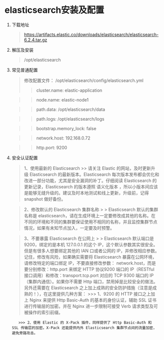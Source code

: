 # elasticsearch安装及配置
1. 下载地址
   > https://artifacts.elastic.co/downloads/elasticsearch/elasticsearch-6.2.4.tar.gz
   
2. 解压及安装
   > /opt/elasticsearch
        
3. 常见普通配置
   > 修改配置文件：
   > /opt/elasticsearch/config/elasticsearch.yml
   >> cluster.name: elastic-application
   
   >> node.name: elastic-node1
   
   >> path.data: /opt/elasticsearch/data
   
   >> path.logs: /opt/elasticsearch/logs
   
   >> bootstrap.memory_lock: false
   
   >> network.host: 192.168.0.72
   
   >> http.port: 9200
   
4. 安全认证配置
    >  1、使用最新的 Elasticsearch
    	>> 请关注 Elastic 的网站，及时更新升级 Elasticsearch 的最新版本。Elasticsearch 每次版本发布都会优化和改进一部分功能，尤其是安全漏洞的补丁。仔细阅读 Elasticsearch 的更新记录，Elasticsearch 的版本遵照 语义化版本 ，所以小版本间应该是能够无缝升级的。建议及时本地测试和线上更新，升级前，记得 snapshot 做好备份。
    	
    >  2、修改默认的 Elasticsearch 集群名称
        > > Elasticsearch 默认的集群名称是 elasticsearch，请在生成环境上一定要修改成其他的名称。在不同的环境和不同的集群要保证使用不相同的名称，并且监控集群节点情况，如果有未知节点加入，一定要及时预警。
    
    >  3、不要暴露 Elasticsearch 在公网上
        > > Elasticsearch 默认端口是 9200，绑定的是本机 127.0.0.1 的这个 IP，这个默认参数其实很安全。但是有很多人想要绑定其他的 lAN 口或者公网的 IP，并修改相应参数。记住，修改有风险，如果确实需要将 Elasticsearch 暴露在公网环境，请修改特定的端口绑定 IP，不要直接修改参数： network.host，而是要分别修改：http.port 来绑定 HTTP 协议9200 端口的 IP（RESTful 接口调用）和修改：transport.tcp.port 对应的 TCP 9300 端口的 IP（集群内通信）。如果你不需要 Http 端口，禁用掉是比较安全的做法。另外还需要在 Elasticsearch 之上加上成熟的安全防护措施（注意是成熟的！），在这里提供几种方案：
          >>> 1、9200 的 HTTP 接口之上加上 Nginx 来提供 Http Basic-Auth 的基本的身份认证，辅助 SSL 证书进行传输层的加密。并在 Nginx 进一步限制可接受 Verb 请求类型及可被操作的索引前缀。
          
          >>> 2、使用 Elastic 的 X-Pack 插件，同样提供了 Http Basic-Auth 和 SSL 传输层的加密。X-Pack 还能提供内外 Elasticsearch 集群节点间的流量加密，避免旁路攻击。